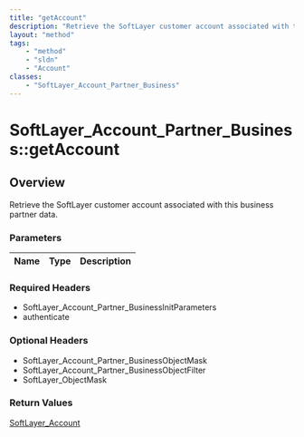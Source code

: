```yaml
---
title: "getAccount"
description: "Retrieve the SoftLayer customer account associated with this business partner data."
layout: "method"
tags:
    - "method"
    - "sldn"
    - "Account"
classes:
    - "SoftLayer_Account_Partner_Business"
---
```

# SoftLayer_Account_Partner_Business::getAccount
## Overview 
Retrieve the SoftLayer customer account associated with this business partner data.

### Parameters 
|Name | Type | Description |
| --- | --- | --- |


### Required Headers
* SoftLayer_Account_Partner_BusinessInitParameters
* authenticate

### Optional Headers
* SoftLayer_Account_Partner_BusinessObjectMask
* SoftLayer_Account_Partner_BusinessObjectFilter
* SoftLayer_ObjectMask

### Return Values
<a href='/reference/datatypes/SoftLayer_Account'>SoftLayer_Account </a>
